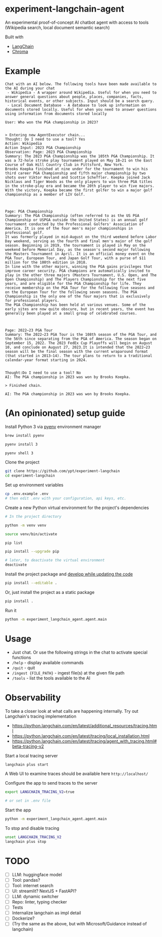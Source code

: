 # experiment-langchain-agent
An experimental proof-of-concept AI chatbot agent with access to tools (Wikipedia search, local document semantic search) 

Built with
- [LangChain](https://python.langchain.com/en/latest/index.html)
- [Chroma](https://www.trychroma.com/)

# Example

```
Chat with an AI below. The following tools have been made available to the AI during your chat
 - Wikipedia - A wrapper around Wikipedia. Useful for when you need to answer general questions about people, places, companies, facts, historical events, or other subjects. Input should be a search query.
 - Local Document Database - A database to look up information on documents stored locally. Useful for when you need to answer questions using information from documents stored locally

User: Who won the PGA championship in 2023?


> Entering new AgentExecutor chain...
Thought: Do I need to use a tool? Yes
Action: Wikipedia
Action Input: 2023 PGA Championship
Observation: Page: 2023 PGA Championship
Summary: The 2023 PGA Championship was the 105th PGA Championship. It was a 72-hole stroke play tournament played on May 18–21 on the East Course of Oak Hill Country Club in Pittsford, New York.
Brooks Koepka finished at nine under for the tournament to win his third career PGA Championship and fifth major championship by two shots over Viktor Hovland and Scottie Scheffler. Koepka joined Jack Nicklaus and Tiger Woods as the only players to win three PGA titles in the stroke-play era and became the 20th player to win five majors. With the victory, Koepka became the first golfer to win a major golf championship as a member of LIV Golf.



Page: PGA Championship
Summary: The PGA Championship (often referred to as the US PGA Championship or USPGA outside the United States) is an annual golf tournament conducted by the Professional Golfers' Association of America. It is one of the four men's major championships in professional golf.
It was formerly played in mid-August on the third weekend before Labor Day weekend, serving as the fourth and final men's major of the golf season. Beginning in 2019, the tournament is played in May on the weekend before Memorial Day, as the season's second major following the Masters Tournament in April. It is an official money event on the PGA Tour, European Tour, and Japan Golf Tour, with a purse of $11 million for the 100th edition in 2018.
In line with the other majors, winning the PGA gains privileges that improve career security. PGA champions are automatically invited to play in the other three majors (Masters Tournament, U.S. Open, and The Open Championship) and The Players Championship for the next five years, and are eligible for the PGA Championship for life. They receive membership on the PGA Tour for the following five seasons and on the European Tour for the following seven seasons. The PGA Championship is the only one of the four majors that is exclusively for professional players.
The PGA Championship has been held at various venues. Some of the early sites are now quite obscure, but in recent years, the event has generally been played at a small group of celebrated courses.



Page: 2022–23 PGA Tour
Summary: The 2022–23 PGA Tour is the 108th season of the PGA Tour, and the 56th since separating from the PGA of America. The season began on September 15, 2022. The 2023 FedEx Cup Playoffs will begin on August 10, and conclude on August 27, 2023.It is intended that the 2022–23 season will be the final season with the current wraparound format (that started in 2013–14). The tour plans to return to a traditional calendar-year format starting in 2024.


Thought:Do I need to use a tool? No
AI: The PGA championship in 2023 was won by Brooks Koepka.

> Finished chain.

AI: The PGA championship in 2023 was won by Brooks Koepka.
```

# (An opinionated) setup guide

Install Python 3 via [pyenv](https://github.com/pyenv/pyenv) environment manager
```bash
brew install pyenv

pyenv install 3

pyenv shell 3
```

Clone the project
```bash
git clone https://github.com/ypt/experiment-langchain
cd experiment-langchain
```

Set up environment variables
```bash
cp .env.example .env
# then edit .env with your configuration, api keys, etc.
```

Create a new Python virtual environment for the project's dependencies
```bash
# In the project directory

python -m venv venv

source venv/bin/activate

pip list

pip install --upgrade pip

# later, to deactivate the virtual environment
deactivate
```

Install the project package and [develop while updating the code](https://setuptools.pypa.io/en/latest/userguide/quickstart.html#development-mode)
```bash
pip install --editable .
```

Or, just install the project as a static package
```bash
pip install .
```

Run it
```bash
python -m experiment_langchain_agent.agent.main
```

# Usage

- Just chat. Or use the following strings in the chat to activate special functions
- `/help` - display available commands
- `/quit` - quit
- `/ingest {FILE_PATH}` - ingest file(s) at the given file path
- `/tools` - list the tools available to the AI

# Observability
To take a closer look at what calls are happening internally. Try out Langchain's tracing implementation
- https://python.langchain.com/en/latest/additional_resources/tracing.html
- https://python.langchain.com/en/latest/tracing/local_installation.html
- https://python.langchain.com/en/latest/tracing/agent_with_tracing.html#beta-tracing-v2

Start a local tracing server
```bash
langchain plus start
```

A Web UI to examine traces should be available here `http://localhost/`

Configure the app to send traces to the server
```bash
export LANGCHAIN_TRACING_V2=true

# or set in .env file
```

Start the app
```bash
python -m experiment_langchain_agent.agent.main
```

To stop and disable tracing
```bash
unset LANGCHAIN_TRACING_V2
langchain plus stop
```

# TODO
- [ ] LLM: huggingface model
- [ ] Tool: pandas?
- [ ] Tool: internet search
- [ ] UI: streamlit? NextJS + FastAPI?
- [ ] LLM: dynamic switcher
- [ ] Repo: linter, typing checker
- [ ] Tests
- [ ] Internalize langchain as impl detail
- [ ] Dockerize?
- [ ] (Try the same as the above, but with Microsoft/Guidance instead of langchain)